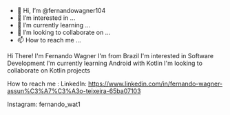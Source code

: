 - 👋 Hi, I’m @fernandowagner104
- 👀 I’m interested in ...
- 🌱 I’m currently learning ...
- 💞️ I’m looking to collaborate on ...
- 📫 How to reach me ...

<!---
fernandowagner104/fernandowagner104 is a ✨ special ✨ repository because its `README.md` (this file) appears on your GitHub profile.
You can click the Preview link to take a look at your changes.
--->

Hi There! I'm Fernando Wagner
I'm from Brazil
I'm interested in Software Development
I'm currently learning Android with Kotlin
I'm looking to collaborate on Kotlin projects

How to reach me :
  LinkedIn: https://www.linkedin.com/in/fernando-wagner-assun%C3%A7%C3%A3o-teixeira-65ba07103
  
  Instagram: fernando_wat1 
  
 
